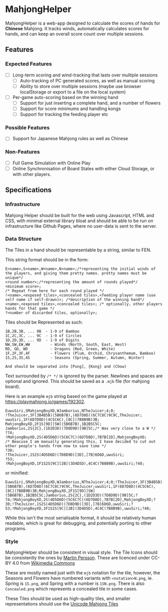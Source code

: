 # MahjongHelper

MahjongHelper is a web-app designed to calculate the scores of hands for **Chinese** Mahjong. It tracks winds, automatically calculates scores for hands, and can keep an overall score count over multiple sessions.

## Features

### Expected Features

- [ ] Long-term scoring and wind-tracking that lasts over multiple sessions
  - [ ] Auto-tracking of PC generated scores, as well as manual scoring
  - [ ] Ability to store over multiple sessions (maybe use browser localStorage or export to a file on the local system)
- [ ] Per-game auto-scoring based on the winning hand
  - [ ] Support for just inserting a complete hand, and a number of flowers
  - [ ] Support for score minimums and handling kongs
  - [ ] Support for tracking the feeding player etc

### Possible Features

- [ ] Support for Japanese Mahjong rules as well as Chinese

### Non-Features

- [ ] Full Game Simulation with Online Play
- [ ] Online Synchronisation of Board States with either Cloud Storage, or with other players.

## Specifications

### Infrastructure

Mahjong Helper should be built for the web using Javascript, HTML and CSS, with minimal external library bloat
and should be able to be run on infrastructure like Github Pages, where no user-data is sent to the server.

### Data Structure

The Tiles in a hand should be representable by a string, similar to FEN.

This string format should be in the form:

``` mjb
E<name>,S<name>,W<name>,N<name>;/*representing the initial winds of the players, and giving them pretty names. pretty names must be unique*/
<round number>;/*representing the amount of rounds played*/
<minimum score>;
/* Repeat from here for each round played */
!<name>,<exposed tiles>,<concealed tiles>,<feeding player name (use self name if self-drawn)>; /*description of the winning hand*/
<name>,<exposed tiles>,<concealed tiles>; /* optionally, other players hands for that game */
?<number of discarded tiles, optionally>;
```

Tiles should be Represented as such:

```mjb
1B,2B,3B, ... 9B  - 1-9 of Bamboo
1C,2C,3C, ... 9C  - 1-9 of Circles
1D,2D,3D, ... 9D  - 1-9 of Digits
NW,SW,EW,WW         - Winds (North, South, East, West)
RD, GD, WD          - Dragons (Red, Green, White)
1F,2F,3F,4F         - Flowers (Plum, Orchid, Chrysanthemum, Bamboo)
1S,2S,3S,4S         - Seasons (Spring, Summer, Autumn, Winter)

And should be separated into [Pung], {Kong} and (Chow)
```

Text surrounded by `/* */` is ignored by the parser.
Newlines and spaces are optional and ignored.
This should be saved as a `.mjb` file (for mahjong board).

Here is an example `mjb` string based on the game played at <https://playmahjong.io/games/192302>.

```mjb
EuwuSiri,SMahjongBoyXD,WJamborius,NTheJuicer;4;0;
!TheJuicer,3F(3B4B5B)(5B6B7B),(6D7D8D)(6C7C8C)9C9C,TheJuicer;
uwuSiri,1F(6D7D8D)(4C5C6C),[8C](7B8B9B)3B;
MahjongBoyXD,2F1S[9D][SW](5B6B7B),1B2B5C5C;
Jamborius,2S{2C},(1D2D3D)(7D8D9D)[9B]5C;/* Was very close to a W */
?74;
!MahjongBoyXD,2S(4D5D6D)(5C6C7C)(6D7D8D),7B7B[2D],MahjongBoyXD;
/* Beacuse I am manually generating this, I have decided to cut out other people's hands from now to save time */
?30;
!TheJuicer,1S2S(4D5D6D)(7D8D9D)[3D],[7B]6D6D,uwuSiri;
?53;
!MahjongBoyXD,1F1S2S[9C][2B](3D4D5D),4C4C(7B8B9B),uwuSiri;?48;
```

or minified:

```mjb
EuwuSiri,SMahjongBoyXD,WJamborius,NTheJuicer;4;0;!TheJuicer,3F(3B4B5B)(5B6B7B),(6D7D8D)(6C7C8C)9C9C,TheJuicer;uwuSiri,1F(6D7D8D)(4C5C6C),[8C](7B8B9B)3B;MahjongBoyXD,2F1S[9D][SW](5B6B7B),1B2B5C5C;Jamborius,2S{2C},(1D2D3D)(7D8D9D)[9B]5C;?74;!MahjongBoyXD,2S(4D5D6D)(5C6C7C)(6D7D8D),7B7B[2D],MahjongBoyXD;?30;!TheJuicer,1S2S(4D5D6D)(7D8D9D)[3D],[7B]6D6D,uwuSiri;?53;!MahjongBoyXD,1F1S2S[9C][2B](3D4D5D),4C4C(7B8B9B),uwuSiri;?48;
```

While this isn't the most serialisable format, it should be relatively human readable, which is great for debugging, and potentially porting to other programs.

### Style

MahjongHelper should be consistent in visual style.
The Tile Icons should be consistently the ones by [Martin Persson](http://www.martinpersson.org/). These are licenced under CC-BY 4.0 from [Wikimedia Commons](https://commons.wikimedia.org/wiki/File:Mpu9m.png)

These are mostly named just with the `mjb` notation for the tile, however, the Seasons and Flowers have numbered variants with `<notation>N.png`, ie. Spring is `1S.png`, and Spring with a number is `1SN.png`.
There is also `Concealed.png` which represents a concealed tile in some cases.

These Tiles should be used as high-quality tiles, and smaller representations should use the [Unicode Mahjong Tiles](https://en.wikipedia.org/wiki/Mahjong_Tiles_(Unicode_block))
